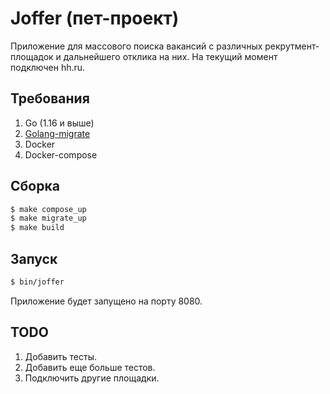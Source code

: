 # Joffer (пет-проект)

Приложение для массового поиска вакансий с различных рекрутмент-площадок и дальнейшего отклика на них.
На текущий момент подключен hh.ru.

## Требования

1. Go (1.16 и выше)
2. [Golang-migrate](https://github.com/golang-migrate/migrate)
2. Docker
3. Docker-compose

## Сборка

```bash
$ make compose_up
$ make migrate_up
$ make build
```

## Запуск

```bash
$ bin/joffer
```

Приложение будет запущено на порту 8080.

## TODO

1. Добавить тесты.
2. Добавить еще больше тестов.
3. Подключить другие площадки.